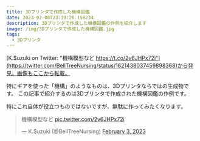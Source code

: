 ```yaml
---
title: 3Dプリンタで作成した機構図鑑
date: 2023-02-08T23:19:26.158234
description: 3Dプリンタで作成した機構図鑑の作例を紹介します
image: /img/3Dプリンタで作成した機構図鑑.jpg
tags:
  - 3Dプリンタ
---
```

[K.$uzuki on Twitter: "機構模型など https://t.co/2v6JHPx72i"](https://twitter.com/BellTreeNursing/status/1621438037459898368)から発見。画像もここから転載。

特にギアを使った「機構」のようなものは、3Dプリンタならではの生成物です。
この記事で紹介するのは3Dプリンタで作成された機構図鑑の作例です。

特にこれ自体が役立つものではないですが、無駄に作ってみたくなります。

<blockquote class="twitter-tweet"><p lang="ja" dir="ltr">機構模型など <a href="https://t.co/2v6JHPx72i">pic.twitter.com/2v6JHPx72i</a></p>&mdash; K.$uzuki (@BellTreeNursing) <a href="https://twitter.com/BellTreeNursing/status/1621438037459898368?ref_src=twsrc%5Etfw">February 3, 2023</a></blockquote>
<script async src="https://platform.twitter.com/widgets.js" charset="utf-8"></script>



